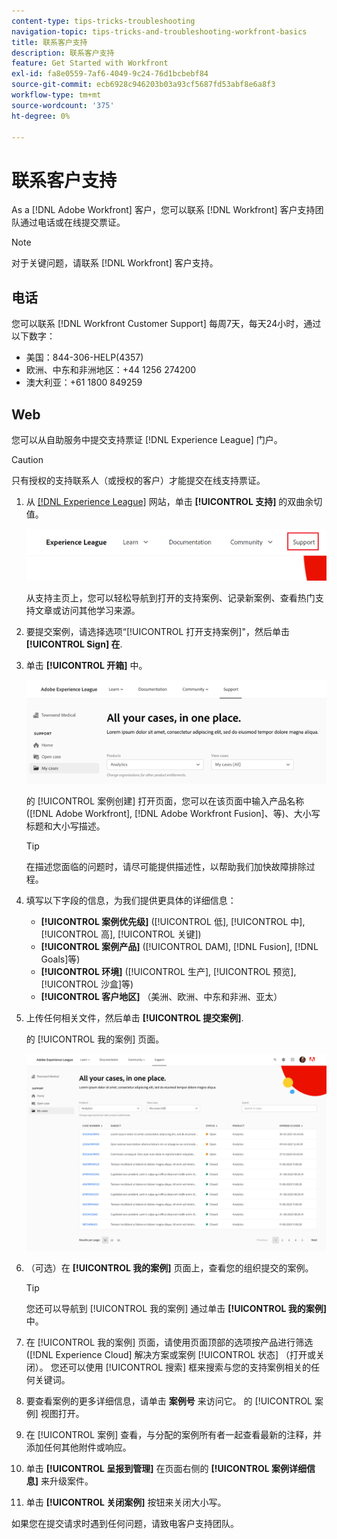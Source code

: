 ```yaml
---
content-type: tips-tricks-troubleshooting
navigation-topic: tips-tricks-and-troubleshooting-workfront-basics
title: 联系客户支持
description: 联系客户支持
feature: Get Started with Workfront
exl-id: fa8e0559-7af6-4049-9c24-76d1bcbebf84
source-git-commit: ecb6928c946203b03a93cf5687fd53abf8e6a8f3
workflow-type: tm+mt
source-wordcount: '375'
ht-degree: 0%

---
```


# 联系客户支持

<!--
<p>(We need to keep this as a standalone article. It is linked in multiple articles and FAQs.)</p>
-->

As a [!DNL Adobe Workfront] 客户，您可以联系 [!DNL Workfront] 客户支持团队通过电话或在线提交票证。

>[!NOTE]
>
>对于关键问题，请联系 [!DNL Workfront] 客户支持。

## 电话

您可以联系 [!DNL Workfront Customer Support] 每周7天，每天24小时，通过以下数字：

* 美国：844-306-HELP(4357)
* 欧洲、中东和非洲地区：+44 1256 274200
* 澳大利亚：+61 1800 849259

## Web

您可以从自助服务中提交支持票证 [!DNL Experience League] 门户。

>[!CAUTION]
>
>只有授权的支持联系人（或授权的客户）才能提交在线支持票证。


1. 从 [[!DNL Experience League]](https://experienceleague.adobe.com) 网站，单击 **[!UICONTROL 支持]**  的双曲余切值。

   ![](assets/experience-league-top-navigation-with-support-highlighted.png)

   从支持主页上，您可以轻松导航到打开的支持案例、记录新案例、查看热门支持文章或访问其他学习来源。

1. 要提交案例，请选择选项“[!UICONTROL 打开支持案例]&quot;，然后单击 **[!UICONTROL Sign] 在**.

1. 单击 **[!UICONTROL 开箱]** 中。

   ![](assets/left-nav-bar-for-exl-support-portal.png)

   的 [!UICONTROL 案例创建] 打开页面，您可以在该页面中输入产品名称([!DNL Adobe Workfront], [!DNL Adobe Workfront Fusion]、等)、大小写标题和大小写描述。

   >[!TIP]
   >
   >在描述您面临的问题时，请尽可能提供描述性，以帮助我们加快故障排除过程。


1. 填写以下字段的信息，为我们提供更具体的详细信息：

   * **[!UICONTROL 案例优先级]** ([!UICONTROL 低], [!UICONTROL 中], [!UICONTROL 高], [!UICONTROL 关键])
   * **[!UICONTROL 案例产品]** ([!UICONTROL DAM], [!DNL Fusion], [!DNL Goals]等)
   * **[!UICONTROL 环境]** ([!UICONTROL 生产], [!UICONTROL 预览], [!UICONTROL 沙盒]等)
   * **[!UICONTROL 客户地区]** （美洲、欧洲、中东和非洲、亚太）

1. 上传任何相关文件，然后单击 **[!UICONTROL 提交案例]**.

   的 [!UICONTROL 我的案例] 页面。

   ![](assets/all-cases-list-exl-support-portal.png)

1. （可选）在 **[!UICONTROL 我的案例]** 页面上，查看您的组织提交的案例。

   >[!TIP]
   >
   >您还可以导航到 [!UICONTROL 我的案例] 通过单击 **[!UICONTROL 我的案例]** 中。

1. 在 [!UICONTROL 我的案例] 页面，请使用页面顶部的选项按产品进行筛选([!DNL Experience Cloud] 解决方案或案例 [!UICONTROL 状态] （打开或关闭）。 您还可以使用 [!UICONTROL 搜索] 框来搜索与您的支持案例相关的任何关键词。

1. 要查看案例的更多详细信息，请单击 **案例号** 来访问它。 的 [!UICONTROL 案例] 视图打开。

1. 在 [!UICONTROL 案例] 查看，与分配的案例所有者一起查看最新的注释，并添加任何其他附件或响应。

1. 单击 **[!UICONTROL 呈报到管理]** 在页面右侧的 **[!UICONTROL 案例详细信息]** 来升级案件。

1. 单击 **[!UICONTROL 关闭案例]** 按钮来关闭大小写。


如果您在提交请求时遇到任何问题，请致电客户支持团队。



<!--drafted: I took the information above from this blog post by Jon Chen (on September 13, 2022): https://experienceleaguecommunities.adobe.com/t5/workfront-blogs/how-to-submit-a-support-ticket-on-experience-league/ba-p/461737)

- this is the information that was there before - pointing to WorkfrontOne: 

If you are logged in as an Authorized Support Contact, you can contact Workfront Customer Support through the Workfront One site and create a case, formally called a ticket.

1. Log in to [**one.workfront.com**](https://one.workfront.com/) as an Authorized Support Contact.
1. On the **Home** page, click **Support**.

   ![](assets/supporthome-350x138.png)

   The Customer Support page displays.

   >[!NOTE]
   >
   >If you don't see the Support option on the Home page, you are not an Authorized Support Contact. Your Workfront administrator can contact Workfront Customer Support and request you be added an Authorized Support Contact. If you are the only Workfront administrator for your organization, contact the Workfront Support team by phone.

1. Complete the fields in the **Create a Support Case** form. All fields are required.  

   <table style="table-layout:auto">
    <tr>
        <td><strong>Subject</strong></td>
        <td>Type a brief question or explanation of the issue you are experiencing.</td>
    </tr>
    <tr>
        <td><strong>Description</strong></td>
        <td>Type a detailed description of the issue. Include as much information as possible.</td>
    </tr>
    <tr>
        <td><strong>Priority</strong></td>
        <td> </td>
    </tr>
    <tr>
        <td><strong>Case Product</strong></td>
        <td>Select the product in which you are experiencing the issue. If the issue is not related to a specific product, select None.</td>
    </tr>
    <tr>
        <td><strong>Product Area</strong></td>
        <td>Select the area of the product that best relates to the issue. If the related area is not listed in the drop-down menu, select Not Listed.</td>
    </tr>
    <tr>
        <td><strong>Environment</strong></td>
        <td>Select the environment in which the issue occurs. If you are seeing the issue in both the Production and Sandbox environments, please select Production.</td>
    </tr>
    <tr>
        <td><strong>Customer Region</strong></td>
        <td> </td>
    </tr>
   </table>

1. (Optional) Attach a file, such as an image or video file.

   1. At the bottom of the form, click **Upload File**.
   1. Click **Upload File**, then browse for and select the desired file.

      ![](assets/supportselectfile-350x368.png)

   1. Click **Done** to upload the file to the case.

1. Click **Submit** to submit the case to Workfront Customer Support.

-->


